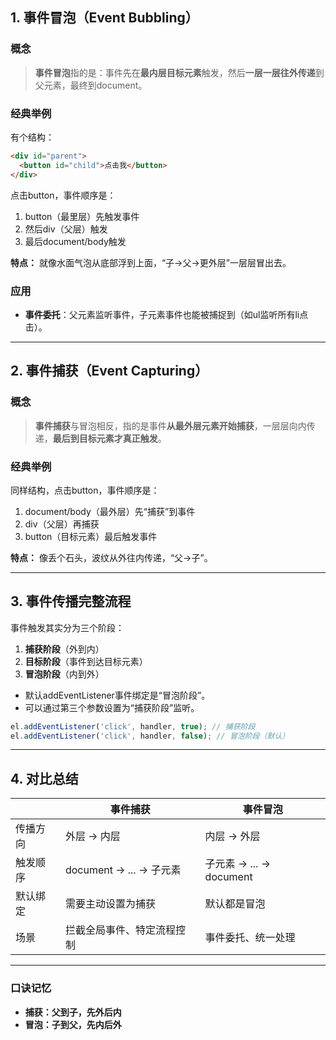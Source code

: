 ## 1. 事件冒泡（Event Bubbling）

### 概念

> **事件冒泡**指的是：事件先在**最内层目标元素**触发，然后**一层一层往外传递**到父元素，最终到document。

### 经典举例

有个结构：

```html
<div id="parent">
  <button id="child">点击我</button>
</div>
```

点击button，事件顺序是：

1. button（最里层）先触发事件
2. 然后div（父层）触发
3. 最后document/body触发

**特点：** 就像水面气泡从底部浮到上面，“子→父→更外层”一层层冒出去。

### 应用

* **事件委托**：父元素监听事件，子元素事件也能被捕捉到（如ul监听所有li点击）。

---

## 2. 事件捕获（Event Capturing）

### 概念

> **事件捕获**与冒泡相反，指的是事件**从最外层元素开始捕获**，一层层向内传递，**最后到目标元素才真正触发**。

### 经典举例

同样结构，点击button，事件顺序是：

1. document/body（最外层）先“捕获”到事件
2. div（父层）再捕获
3. button（目标元素）最后触发事件

**特点：** 像丢个石头，波纹从外往内传递，“父→子”。

---

## 3. 事件传播完整流程

事件触发其实分为三个阶段：

1. **捕获阶段**（外到内）
2. **目标阶段**（事件到达目标元素）
3. **冒泡阶段**（内到外）

* 默认addEventListener事件绑定是“冒泡阶段”。
* 可以通过第三个参数设置为“捕获阶段”监听。

```js
el.addEventListener('click', handler, true); // 捕获阶段
el.addEventListener('click', handler, false); // 冒泡阶段（默认）
```

---

## 4. 对比总结

|      | 事件捕获                 | 事件冒泡                 |
| ---- | -------------------- | -------------------- |
| 传播方向 | 外层 → 内层              | 内层 → 外层              |
| 触发顺序 | document → ... → 子元素 | 子元素 → ... → document |
| 默认绑定 | 需要主动设置为捕获            | 默认都是冒泡               |
| 场景   | 拦截全局事件、特定流程控制        | 事件委托、统一处理            |

---

### 口诀记忆

* **捕获：父到子，先外后内**
* **冒泡：子到父，先内后外**

